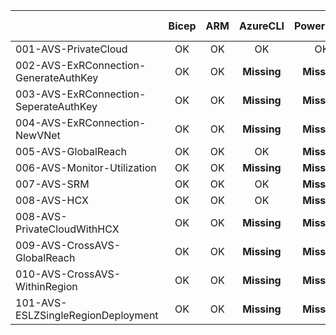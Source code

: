 | | Bicep | ARM | AzureCLI | PowerShell | Scenario Readme |
| --- | :---: | :---: | :---: | :---: | :---: |
| 001-AVS-PrivateCloud | OK  | OK  | OK  | OK  | **Started** |
| 002-AVS-ExRConnection-GenerateAuthKey | OK  | OK  | **Missing**  | **Missing**  | **Missing** |
| 003-AVS-ExRConnection-SeperateAuthKey | OK  | OK  | **Missing**  | **Missing**  | **Missing** |
| 004-AVS-ExRConnection-NewVNet | OK  | OK  | **Missing**  | **Missing**  | **Missing** |
| 005-AVS-GlobalReach | OK  | OK  | OK  | **Missing**  | **Missing** |
| 006-AVS-Monitor-Utilization | OK  | OK  | **Missing**  | **Missing**  | **Missing** |
| 007-AVS-SRM | OK  | OK  | OK  | **Missing**  | **Missing** |
| 008-AVS-HCX | OK  | OK  | OK  | **Missing**  | **Missing** |
| 008-AVS-PrivateCloudWithHCX | OK  | OK  | **Missing**  | **Missing**  | **Missing** |
| 009-AVS-CrossAVS-GlobalReach | OK  | OK  | **Missing**  | **Missing**  | **Missing** |
| 010-AVS-CrossAVS-WithinRegion | OK  | OK  | **Missing**  | **Missing**  | **Missing** |
| 101-AVS-ESLZSingleRegionDeployment | OK  | OK  | **Missing**  | **Missing**  | **Missing** |

